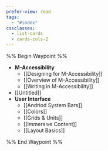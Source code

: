 ```yaml
---
prefer-view: read
tags:
  - "#index"
cssclasses:
  - list-cards
  - cards-cols-2
---
```

%% Begin Waypoint %%
- **M-Accessibility**
	- [[Designing for M-Accessibility]]
	- [[Overview of M-Accessibility]]
	- [[Writing in M-Accessibility]]
- [[Untitled]]
- **User Interface**
	- [[Andriod System Bars]]
	- [[Colors]]
	- [[Grids & Units]]
	- [[Immersive Content]]
	- [[Layout Basics]]

%% End Waypoint %%